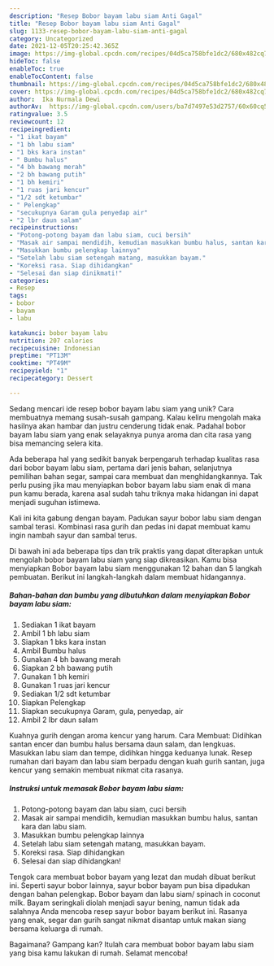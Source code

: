 ```yaml
---
description: "Resep Bobor bayam labu siam Anti Gagal"
title: "Resep Bobor bayam labu siam Anti Gagal"
slug: 1133-resep-bobor-bayam-labu-siam-anti-gagal
category: Uncategorized
date: 2021-12-05T20:25:42.365Z
image: https://img-global.cpcdn.com/recipes/04d5ca758bfe1dc2/680x482cq70/bobor-bayam-labu-siam-foto-resep-utama.jpg
hideToc: false
enableToc: true
enableTocContent: false
thumbnail: https://img-global.cpcdn.com/recipes/04d5ca758bfe1dc2/680x482cq70/bobor-bayam-labu-siam-foto-resep-utama.jpg
cover: https://img-global.cpcdn.com/recipes/04d5ca758bfe1dc2/680x482cq70/bobor-bayam-labu-siam-foto-resep-utama.jpg
author:  Ika Nurmala Dewi
authorAv:  https://img-global.cpcdn.com/users/ba7d7497e53d2757/60x60cq50/avatar.jpg
ratingvalue: 3.5
reviewcount: 12
recipeingredient:
- "1 ikat bayam"
- "1 bh labu siam"
- "1 bks kara instan"
- " Bumbu halus"
- "4 bh bawang merah"
- "2 bh bawang putih"
- "1 bh kemiri"
- "1 ruas jari kencur"
- "1/2 sdt ketumbar"
- " Pelengkap"
- "secukupnya Garam gula penyedap air"
- "2 lbr daun salam"
recipeinstructions:
- "Potong-potong bayam dan labu siam, cuci bersih"
- "Masak air sampai mendidih, kemudian masukkan bumbu halus, santan kara dan labu siam."
- "Masukkan bumbu pelengkap lainnya"
- "Setelah labu siam setengah matang, masukkan bayam."
- "Koreksi rasa. Siap dihidangkan"
- "Selesai dan siap dinikmati!"
categories:
- Resep
tags:
- bobor
- bayam
- labu

katakunci: bobor bayam labu 
nutrition: 207 calories
recipecuisine: Indonesian
preptime: "PT13M"
cooktime: "PT49M"
recipeyield: "1"
recipecategory: Dessert

---
```



Sedang mencari ide resep bobor bayam labu siam yang unik? Cara membuatnya memang susah-susah gampang. Kalau keliru mengolah maka hasilnya akan hambar dan justru cenderung tidak enak. Padahal bobor bayam labu siam yang enak selayaknya punya aroma dan cita rasa yang bisa memancing selera kita.


Ada beberapa hal yang sedikit banyak berpengaruh terhadap kualitas rasa dari bobor bayam labu siam, pertama dari jenis bahan, selanjutnya pemilihan bahan segar, sampai cara membuat dan menghidangkannya. Tak perlu pusing jika mau menyiapkan bobor bayam labu siam enak di mana pun kamu berada, karena asal sudah tahu triknya maka hidangan ini dapat menjadi suguhan istimewa.

Kali ini kita gabung dengan bayam. Padukan sayur bobor labu siam dengan sambal terasi. Kombinasi rasa gurih dan pedas ini dapat membuat kamu ingin nambah sayur dan sambal terus.


Di bawah ini ada beberapa tips dan trik praktis yang dapat diterapkan untuk mengolah bobor bayam labu siam yang siap dikreasikan. Kamu bisa menyiapkan Bobor bayam labu siam menggunakan 12 bahan dan 5 langkah pembuatan. Berikut ini langkah-langkah dalam membuat hidangannya.

<!--inarticleads1-->

##### Bahan-bahan dan bumbu yang dibutuhkan dalam menyiapkan Bobor bayam labu siam:

1. Sediakan 1 ikat bayam
1. Ambil 1 bh labu siam
1. Siapkan 1 bks kara instan
1. Ambil  Bumbu halus
1. Gunakan 4 bh bawang merah
1. Siapkan 2 bh bawang putih
1. Gunakan 1 bh kemiri
1. Gunakan 1 ruas jari kencur
1. Sediakan 1/2 sdt ketumbar
1. Siapkan  Pelengkap
1. Siapkan secukupnya Garam, gula, penyedap, air
1. Ambil 2 lbr daun salam


Kuahnya gurih dengan aroma kencur yang harum. Cara Membuat: Didihkan santan encer dan bumbu halus bersama daun salam, dan lengkuas. Masukkan labu siam dan tempe, didihkan hingga keduanya lunak. Resep rumahan dari bayam dan labu siam berpadu dengan kuah gurih santan, juga kencur yang semakin membuat nikmat cita rasanya. 

<!--inarticleads2-->

##### Instruksi untuk memasak Bobor bayam labu siam:

1. Potong-potong bayam dan labu siam, cuci bersih
1. Masak air sampai mendidih, kemudian masukkan bumbu halus, santan kara dan labu siam.
1. Masukkan bumbu pelengkap lainnya
1. Setelah labu siam setengah matang, masukkan bayam.
1. Koreksi rasa. Siap dihidangkan
1. Selesai dan siap dihidangkan!

Tengok cara membuat bobor bayam yang lezat dan mudah dibuat berikut ini. Seperti sayur bobor lainnya, sayur bobor bayam pun bisa dipadukan dengan bahan pelengkap. Bobor bayam dan labu siam/ spinach in coconut milk. Bayam seringkali diolah menjadi sayur bening, namun tidak ada salahnya Anda mencoba resep sayur bobor bayam berikut ini. Rasanya yang enak, segar dan gurih sangat nikmat disantap untuk makan siang bersama keluarga di rumah. 

Bagaimana? Gampang kan? Itulah cara membuat bobor bayam labu siam yang bisa kamu lakukan di rumah. Selamat mencoba!
